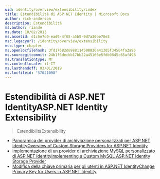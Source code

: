 ```yaml
---
uid: identity/overview/extensibility/index
title: Estendibilità di ASP.NET Identity | Microsoft Docs
author: rick-anderson
description: Estendibilità
ms.author: riande
ms.date: 10/02/2013
ms.assetid: d1c6e7d0-ead9-4f08-a5b9-9d7a30be78e3
msc.legacyurl: /identity/overview/extensibility
msc.type: chapter
ms.openlocfilehash: 3fd17682d6988114508836a41305f34564fa2a95
ms.sourcegitcommit: 24b1f6decbb17bb22a45166e5fdb0845c65af498
ms.translationtype: MT
ms.contentlocale: it-IT
ms.lasthandoff: 03/01/2019
ms.locfileid: "57021098"
---
```

<a name="aspnet-identity-extensibility"></a><span data-ttu-id="5e338-103">Estendibilità di ASP.NET Identity</span><span class="sxs-lookup"><span data-stu-id="5e338-103">ASP.NET Identity Extensibility</span></span>
====================
> <span data-ttu-id="5e338-104">Estendibilità</span><span class="sxs-lookup"><span data-stu-id="5e338-104">Extensibility</span></span>


- [<span data-ttu-id="5e338-105">Panoramica dei provider di archiviazione personalizzati per ASP.NET Identity</span><span class="sxs-lookup"><span data-stu-id="5e338-105">Overview of Custom Storage Providers for ASP.NET Identity</span></span>](overview-of-custom-storage-providers-for-aspnet-identity.md)
- [<span data-ttu-id="5e338-106">Implementazione di un provider di archiviazione MySQL personalizzato di ASP.NET Identity</span><span class="sxs-lookup"><span data-stu-id="5e338-106">Implementing a Custom MySQL ASP.NET Identity Storage Provider</span></span>](implementing-a-custom-mysql-aspnet-identity-storage-provider.md)
- [<span data-ttu-id="5e338-107">Modifica della chiave primaria per gli utenti in ASP.NET Identity</span><span class="sxs-lookup"><span data-stu-id="5e338-107">Change Primary Key for Users in ASP.NET Identity</span></span>](change-primary-key-for-users-in-aspnet-identity.md)
